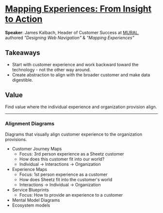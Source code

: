# [Mapping Experiences: From Insight to Action](https://www.slideshare.net/Kalbach/mapping-experiences-oreilly-design-conference-2017)

__Speaker__: James Kalbach, Header of Customer Success at [MURAL](http://mural.ly/), authored _"Designing Web Navigation"_ & _"Mapping Experiences"_

## Takeaways

- Start with customer experience and work backward toward the technology - not the other way around.
- Create abstraction to align with the broader customer and make data digestible.

## Value

Find value where the individual experience and organization provision align.

---

### Alignment Diagrams

Diagrams that visually align customer experience to the organization provisions.

- Customer Journey Maps
  - Focus: 3rd person experience as a Sheetz customer
  - How does this customer fit into our world?
  - Individual -> Interactions -> Organization
- Experience Maps
  - Focus: 1st person experience as a customer
  - How does Sheetz fit into the customer's world
  - Interactions -> Individual -> Organization
- Service Blueprints
  - Focus: How to provide an experience to a customer
- Mental Model Diagrams
- Ecosystem models
